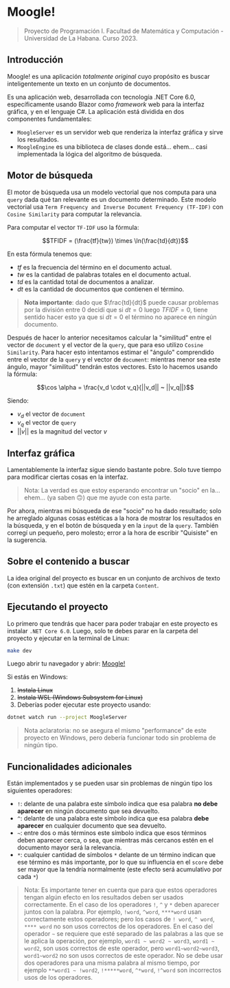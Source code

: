# Moogle!

> Proyecto de Programación I.
> Facultad de Matemática y Computación - Universidad de La Habana.
> Curso 2023.

## Introducción

Moogle! es una aplicación *totalmente original* cuyo propósito es buscar inteligentemente un texto en un conjunto de documentos.

Es una aplicación web, desarrollada con tecnología .NET Core 6.0, específicamente usando Blazor como *framework* web para la interfaz gráfica, y en el lenguaje C#.
La aplicación está dividida en dos componentes fundamentales:

- `MoogleServer` es un servidor web que renderiza la interfaz gráfica y sirve los resultados.
- `MoogleEngine` es una biblioteca de clases donde está... ehem... casi implementada la lógica del algoritmo de búsqueda.

## Motor de búsqueda

El motor de búsqueda usa un modelo vectorial que nos computa para una `query` dada qué tan relevante es un documento determinado. Este modelo vectorial usa `Term Frequency and Inverse Document Frequency (TF-IDF)` con `Cosine Similarity` para computar la relevancia. 

Para computar el vector `TF-IDF` uso la fórmula:

$$TFIDF = (\frac{tf}{tw}) \times \ln(\frac{td}{dt})$$

En esta fórmula tenemos que:
 * $tf$ es la frecuencia del término en el documento actual.
 * $tw$ es la cantidad de palabras totales en el documento actual.
 * $td$ es la cantidad total de documentos a analizar.
 * $dt$ es la cantidad de documentos que contienen el término.

> **Nota importante**: dado que $\frac{td}{dt}$ puede causar problemas por la división entre $0$ decidí que si $dt = 0$ luego $TFIDF = 0$, tiene sentido hacer esto ya que si $dt = 0$ el término no aparece en ningún documento.

Después de hacer lo anterior necesitamos calcular la "similitud" entre el vector de `document` y el vector de la `query`, que para eso utilizo `Cosine Similarity`. 
Para hacer esto intentamos estimar el "ángulo" comprendido entre el vector de la `query` y el vector de `document`: mientras menor sea este ángulo, mayor "similitud" tendrán estos vectores. Esto lo hacemos usando la fórmula:

$$\cos \alpha = \frac{v_d \cdot v_q}{||v_d|| ~ ||v_q||}$$

Siendo:
 * $v_d$ el vector de `document`
 * $v_q$ el vector de `query`
 * $||v||$ es la magnitud del vector $v$

## Interfaz gráfica

Lamentablemente la interfaz sigue siendo bastante pobre. Solo tuve tiempo para modificar ciertas cosas en la interfaz. 

> Nota: La verdad es que estoy esperando encontrar un "socio" en la... ehem... (ya saben 🙃) que me ayude con esta parte.

Por ahora, mientras mi búsqueda de ese "socio" no ha dado resultado; solo he arreglado algunas cosas estéticas a la hora de mostrar los resultados en la búsqueda, y en el botón de búsqueda y en la `input` de la `query`. También corregí un pequeño, pero molesto; error a la hora de escribir "Quisiste" en la sugerencia.

## Sobre el contenido a buscar

La idea original del proyecto es buscar en un conjunto de archivos de texto (con extensión `.txt`) que estén en la carpeta `Content`.

## Ejecutando el proyecto

Lo primero que tendrás que hacer para poder trabajar en este proyecto es instalar `.NET Core 6.0`. Luego, solo te debes parar en la carpeta del proyecto y ejecutar en la terminal de Linux:

```bash
make dev
```

Luego abrir tu navegador y abrir: [Moogle!](http://localhost:5000)

Si estás en Windows:
 1. ~~Instala Linux~~
 2. ~~Instala WSL (Windows Subsystem for Linux)~~
 3. Deberías poder ejecutar este proyecto usando: 
 
 ```bash
 dotnet watch run --project MoogleServer
 ```
 
> Nota aclaratoria: no se asegura el mismo "performance" de este proyecto en Windows, pero debería funcionar todo sin problema de ningún tipo.

## Funcionalidades adicionales

Están implementados y se pueden usar sin problemas de ningún tipo los siguientes operadores:

 * `!`: delante de una palabra este símbolo indica que esa palabra **no debe aparecer** en ningún documento que sea devuelto.
 * `^`: delante de una palabra este símbolo indica que esa palabra **debe aparecer** en cualquier documento que sea devuelto.
 * `~`: entre dos o más términos este símbolo indica que esos términos deben aparecer cerca, o sea, que mientras más cercanos estén en el documento mayor será la relevancia.
 * `*`: cualquier cantidad de símbolos `*` delante de un término indican que ese término es más importante, por lo que su influencia en el `score` debe ser mayor que la tendría normalmente (este efecto será acumulativo por cada `*`)
 
> Nota: Es importante tener en cuenta que para que estos operadores tengan algún efecto en los resultados deben ser usados correctamente. En el caso de los operadores `!`, `^` y `*` deben aparecer juntos con la palabra. Por ejemplo, `!word`, `^word`, `****word` usan correctamente estos operadores; pero los casos de `! word`, `^ word`, `**** word` no son usos correctos de los operadores. En el caso del operador `~` se requiere que esté separado de las palabras a las que se le aplica la operación, por ejemplo, `word1 ~ word2 ~ word3`, `word1 ~ word2`, son usos correctos de este operador, pero `word1~word2~word3`, `word1~word2` no son usos correctos de este operador. No se debe usar dos operadores para una misma palabra al mismo tiempo, por ejemplo `**word1 ~ !word2`, `!*****word`, `^*word`, `!^word` son incorrectos usos de los operadores.